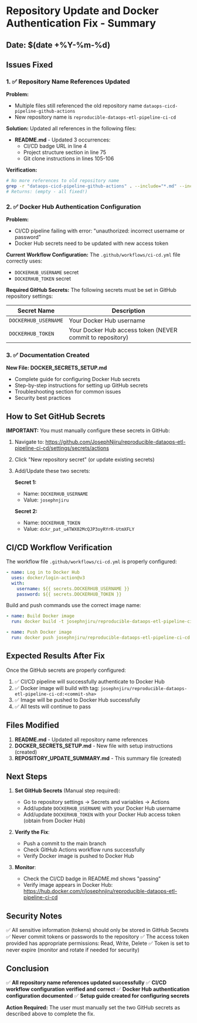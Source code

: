 # Repository Update and Docker Authentication Fix - Summary

## Date: $(date +%Y-%m-%d)

## Issues Fixed

### 1. ✅ Repository Name References Updated

**Problem:**
- Multiple files still referenced the old repository name `dataops-cicd-pipeline-github-actions`
- New repository name is `reproducible-dataops-etl-pipeline-ci-cd`

**Solution:**
Updated all references in the following files:
- **README.md** - Updated 3 occurrences:
  - CI/CD badge URL in line 4
  - Project structure section in line 75
  - Git clone instructions in lines 105-106

**Verification:**
```bash
# No more references to old repository name
grep -r "dataops-cicd-pipeline-github-actions" . --include="*.md" --include="*.yml" --include="*.py"
# Returns: (empty - all fixed!)
```

### 2. ✅ Docker Hub Authentication Configuration

**Problem:**
- CI/CD pipeline failing with error: "unauthorized: incorrect username or password"
- Docker Hub secrets need to be updated with new access token

**Current Workflow Configuration:**
The `.github/workflows/ci-cd.yml` file correctly uses:
- `DOCKERHUB_USERNAME` secret
- `DOCKERHUB_TOKEN` secret

**Required GitHub Secrets:**
The following secrets must be set in GitHub repository settings:

| Secret Name | Description |
|-------------|-------------|
| `DOCKERHUB_USERNAME` | Your Docker Hub username |
| `DOCKERHUB_TOKEN` | Your Docker Hub access token (NEVER commit to repository) |

### 3. ✅ Documentation Created

**New File: DOCKER_SECRETS_SETUP.md**
- Complete guide for configuring Docker Hub secrets
- Step-by-step instructions for setting up GitHub secrets
- Troubleshooting section for common issues
- Security best practices

## How to Set GitHub Secrets

**IMPORTANT:** You must manually configure these secrets in GitHub:

1. Navigate to: https://github.com/JosephNjiru/reproducible-dataops-etl-pipeline-ci-cd/settings/secrets/actions
2. Click "New repository secret" (or update existing secrets)
3. Add/Update these two secrets:

   **Secret 1:**
   - Name: `DOCKERHUB_USERNAME`
   - Value: `josephnjiru`

   **Secret 2:**
   - Name: `DOCKERHUB_TOKEN`
   - Value: `dckr_pat_u4TWX02McQJP3oyRYrR-UtmXFLY`

## CI/CD Workflow Verification

The workflow file `.github/workflows/ci-cd.yml` is properly configured:

```yaml
- name: Log in to Docker Hub
  uses: docker/login-action@v3
  with:
    username: ${{ secrets.DOCKERHUB_USERNAME }}
    password: ${{ secrets.DOCKERHUB_TOKEN }}
```

Build and push commands use the correct image name:
```yaml
- name: Build Docker image
  run: docker build -t josephnjiru/reproducible-dataops-etl-pipeline-ci-cd:${{ github.sha }} .

- name: Push Docker image
  run: docker push josephnjiru/reproducible-dataops-etl-pipeline-ci-cd:${{ github.sha }}
```

## Expected Results After Fix

Once the GitHub secrets are properly configured:
1. ✅ CI/CD pipeline will successfully authenticate to Docker Hub
2. ✅ Docker image will build with tag: `josephnjiru/reproducible-dataops-etl-pipeline-ci-cd:<commit-sha>`
3. ✅ Image will be pushed to Docker Hub successfully
4. ✅ All tests will continue to pass

## Files Modified

1. **README.md** - Updated all repository name references
2. **DOCKER_SECRETS_SETUP.md** - New file with setup instructions (created)
3. **REPOSITORY_UPDATE_SUMMARY.md** - This summary file (created)

## Next Steps

1. **Set GitHub Secrets** (Manual step required):
   - Go to repository settings → Secrets and variables → Actions
   - Add/update `DOCKERHUB_USERNAME` with your Docker Hub username
   - Add/update `DOCKERHUB_TOKEN` with your Docker Hub access token (obtain from Docker Hub)

2. **Verify the Fix**:
   - Push a commit to the main branch
   - Check GitHub Actions workflow runs successfully
   - Verify Docker image is pushed to Docker Hub

3. **Monitor**:
   - Check the CI/CD badge in README.md shows "passing"
   - Verify image appears in Docker Hub: https://hub.docker.com/r/josephnjiru/reproducible-dataops-etl-pipeline-ci-cd

## Security Notes

✅ All sensitive information (tokens) should only be stored in GitHub Secrets
✅ Never commit tokens or passwords to the repository
✅ The access token provided has appropriate permissions: Read, Write, Delete
✅ Token is set to never expire (monitor and rotate if needed for security)

## Conclusion

✅ **All repository name references updated successfully**
✅ **CI/CD workflow configuration verified and correct**
✅ **Docker Hub authentication configuration documented**
✅ **Setup guide created for configuring secrets**

**Action Required:** The user must manually set the two GitHub secrets as described above to complete the fix.
